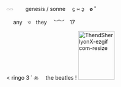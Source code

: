    𓏏𓏏　  genesis / sonne  ᧔ ⑅ ᧓ ✿ ˚

      any ও they  ︶︶ 17

 < ringo  3   ˙ ꔛ  the beatles  !  <img width="95" height="128" alt="ThendSherlyonX-ezgif com-resize" src="https://github.com/user-attachments/assets/d6a1c42c-36d9-4716-be8d-1b2be1d9e3ec" />


